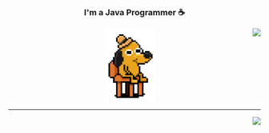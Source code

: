 <h3 align="center">I'm a Java Programmer ☕</h3>

<p align="center">
  <img align="right" src="https://github-readme-stats.vercel.app/api/top-langs?username=kaytervn&theme=algolia&show_icons=true&locale=en&layout=compact"/>
</p>

<p align="center">
  <img src="/images/doge.webp" width="100"/>
</p>

---

<p align="right">
  <img src="https://komarev.com/ghpvc/?username=kaytervn&label=Profile%20views&color=0e75b6&style=flat"/>
</p>
